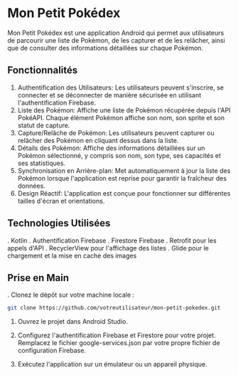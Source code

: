 # Mon Petit Pokédex

Mon Petit Pokédex est une application Android qui permet aux utilisateurs de parcourir une liste de Pokémon, de les capturer et de les relâcher, ainsi que de consulter des informations détaillées sur chaque Pokémon.

## Fonctionnalités

1. Authentification des Utilisateurs: Les utilisateurs peuvent s'inscrire, se connecter et se déconnecter de manière sécurisée en utilisant l'authentification Firebase.
1. Liste des Pokémon: Affiche une liste de Pokémon récupérée depuis l'API PokéAPI. Chaque élément Pokémon affiche son nom, son sprite et son statut de capture.
1. Capture/Relâche de Pokémon: Les utilisateurs peuvent capturer ou relâcher des Pokémon en cliquant dessus dans la liste.
1. Détails des Pokémon: Affiche des informations détaillées sur un Pokémon sélectionné, y compris son nom, son type, ses capacités et ses statistiques.
1. Synchronisation en Arrière-plan: Met automatiquement à jour la liste des Pokémon lorsque l'application est reprise pour garantir la fraîcheur des données.
1. Design Réactif: L'application est conçue pour fonctionner sur différentes tailles d'écran et orientations.

## Technologies Utilisées

. Kotlin
. Authentification Firebase
. Firestore Firebase
. Retrofit pour les appels d'API
. RecyclerView pour l'affichage des listes
. Glide pour le chargement et la mise en cache des images

## Prise en Main

. Clonez le dépôt sur votre machine locale :

```bash
git clone https://github.com/votreutilisateur/mon-petit-pokedex.git
```

1. Ouvrez le projet dans Android Studio.

1. Configurez l'authentification Firebase et Firestore pour votre projet. Remplacez le fichier google-services.json par votre propre fichier de configuration Firebase.

1. Exécutez l'application sur un émulateur ou un appareil physique.

